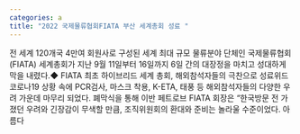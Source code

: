 ```yaml
---
categories: a
title: "2022 국제물류협회FIATA 부산 세계총회 성료 "
---
```

전 세계 120개국 4만여 회원사로 구성된 세계 최대 규모 물류분야 단체인 국제물류협회(FIATA) 세계총회가 지난 9월 11일부터 16일까지 6일 간의 대장정을 마치고 성대하게 막을 내렸다.◆ FIATA 최초 하이브리드 세계 총회, 해외참석자들의 극찬으로 성료위드 코로나19 상황 속에 PCR검사, 마스크 착용, K-ETA, 태풍 등 해외참석자들의 다양한 우려 가운데 마무리 되었다. 폐막식을 통해 이반 페트로브 FIATA 회장은 “한국방문 전 가졌던 우려와 긴장감이 무색할 만큼, 조직위원회의 환대와 준비는 놀라울 수준이었다. 아름다